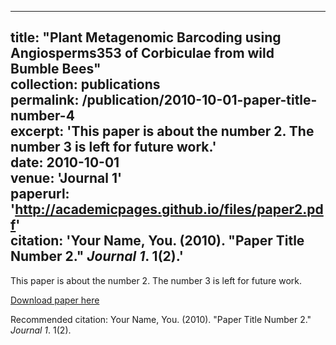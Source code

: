 
---
title: "Plant Metagenomic Barcoding using Angiosperms353 of Corbiculae from wild Bumble Bees"     
collection: publications    
permalink: /publication/2010-10-01-paper-title-number-4     
excerpt: 'This paper is about the number 2. The number 3 is left for future work.'   
date: 2010-10-01   
venue: 'Journal 1'   
paperurl: 'http://academicpages.github.io/files/paper2.pdf'   
citation: 'Your Name, You. (2010). &quot;Paper Title Number 2.&quot; <i>Journal 1</i>. 1(2).'   
---
This paper is about the number 2. The number 3 is left for future work.   

[Download paper here](http://academicpages.github.io/files/paper2.pdf)

Recommended citation: Your Name, You. (2010). "Paper Title Number 2." <i>Journal 1</i>. 1(2).
